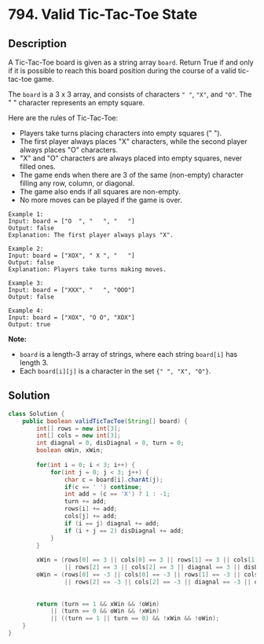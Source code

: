 # 794. Valid Tic-Tac-Toe State

## Description

A Tic-Tac-Toe board is given as a string array `board`. Return True if and only if it is possible to reach this board position during the course of a valid tic-tac-toe game.

The `board` is a 3 x 3 array, and consists of characters `" "`, `"X"`, and `"O"`.  The " " character represents an empty square.

Here are the rules of Tic-Tac-Toe:

- Players take turns placing characters into empty squares (" ").
- The first player always places "X" characters, while the second player always places "O" characters.
- "X" and "O" characters are always placed into empty squares, never filled ones.
- The game ends when there are 3 of the same (non-empty) character filling any row, column, or diagonal.
- The game also ends if all squares are non-empty.
- No more moves can be played if the game is over.

```
Example 1:
Input: board = ["O  ", "   ", "   "]
Output: false
Explanation: The first player always plays "X".

Example 2:
Input: board = ["XOX", " X ", "   "]
Output: false
Explanation: Players take turns making moves.

Example 3:
Input: board = ["XXX", "   ", "OOO"]
Output: false

Example 4:
Input: board = ["XOX", "O O", "XOX"]
Output: true
```

**Note:**

- `board` is a length-3 array of strings, where each string `board[i]` has length 3.
- Each `board[i][j]` is a character in the set `{" ", "X", "O"}`.

## Solution

```java
class Solution {
    public boolean validTicTacToe(String[] board) {
        int[] rows = new int[3];
        int[] cols = new int[3]; 
        int diagnal = 0, disDiagnal = 0, turn = 0;
        boolean oWin, xWin;
        
        for(int i = 0; i < 3; i++) {
            for(int j = 0; j < 3; j++) {
                char c = board[i].charAt(j);
                if(c == ' ') continue; 
                int add = (c == 'X') ? 1 : -1;
                turn += add;
                rows[i] += add;
                cols[j] += add;
                if (i == j) diagnal += add;
                if (i + j == 2) disDiagnal += add;
            }
        }
        
        xWin = (rows[0] == 3 || cols[0] == 3 || rows[1] == 3 || cols[1] == 3
                || rows[2] == 3 || cols[2] == 3 || diagnal == 3 || disDiagnal == 3);
        oWin = (rows[0] == -3 || cols[0] == -3 || rows[1] == -3 || cols[1] == -3
                || rows[2] == -3 || cols[2] == -3 || diagnal == -3 || disDiagnal == -3);
        
        
        return (turn == 1 && xWin && !oWin) 
            || (turn == 0 && oWin && !xWin)
            || ((turn == 1 || turn == 0) && !xWin && !oWin);
    }
}
```

